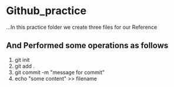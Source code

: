 # Github_practice

...In this practice folder we create three files for our Reference

## And Performed some **operations** as follows 

1. git init
2. git add .
3. git commit -m "message for commit"
4. echo "some content" >> filename
   
   

